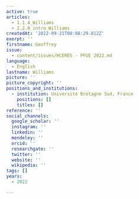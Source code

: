 ```yaml
---
active: true
articles:
  - 1.1.4_Williams
  - 2.2.0_intro_Williams
createdAt: '2022-09-21T08:08:29.812Z'
exerpt: ''
firstname: Geoffrey
issue:
  - content/issues/HCERES - PFUE 2022.md
language:
  - English
lastname: Williams
picture: ''
picture_copyright: ''
positions_and_institutions:
  - institution: Université Bretagne Sud, France
    positions: []
    titles: []
reference: ''
social_channels:
  google_scholar: ''
  instagram: ''
  linkedin: ''
  mendeley: ''
  orcid: ''
  researchgate: ''
  twitter: ''
  website: ''
  wikipedia: ''
tags: []
years:
  - 2022

---
```

